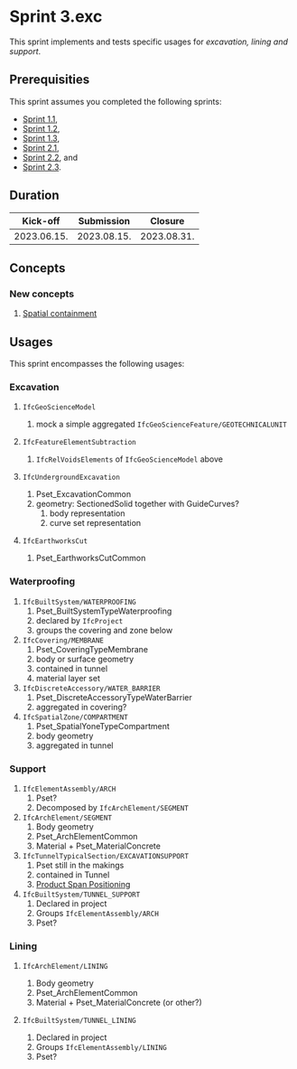 # Sprint 3.exc

This sprint implements and tests specific usages for *excavation, lining and support*.


## Prerequisities

This sprint assumes you completed the following sprints:

- [Sprint 1.1](./sprint1_1.md),
- [Sprint 1.2](./sprint1_2.md),
- [Sprint 1.3](./sprint1_3.md),
- [Sprint 2.1](./sprint2_1.md),
- [Sprint 2.2](./sprint2_2.md), and
- [Sprint 2.3](./sprint2_3.md).


## Duration

| Kick-off    | Submission  | Closure     |
|-------------|-------------|-------------|
| 2023.06.15. | 2023.08.15. | 2023.08.31. |


## Concepts

### New concepts

1. [Spatial containment](https://bsi-infraroom.github.io/IFC-Documentation-Tunnel/4_4_0_0/general/HTML/link/spatial-containment.htm)


## Usages

This sprint encompasses the following usages:

### Excavation

1. `IfcGeoScienceModel` 
	1. mock a simple aggregated `IfcGeoScienceFeature/GEOTECHNICALUNIT`
1. `IfcFeatureElementSubtraction`
	1. `IfcRelVoidsElements` of `IfcGeoScienceModel` above

1. `IfcUndergroundExcavation`
	1. Pset_ExcavationCommon
	1. geometry: SectionedSolid together with GuideCurves?
		1. body representation
		1. curve set representation
1. `IfcEarthworksCut`
	1. Pset_EarthworksCutCommon

### Waterproofing

1. `IfcBuiltSystem/WATERPROOFING`
	1. Pset_BuiltSystemTypeWaterproofing
	1. declared by `IfcProject`
	1. groups the covering and zone below
1. `IfcCovering/MEMBRANE`
	1. Pset_CoveringTypeMembrane
	1. body or surface geometry
	1. contained in tunnel
	1. material layer set
1. `IfcDiscreteAccessory/WATER_BARRIER`
	1. Pset_DiscreteAccessoryTypeWaterBarrier
	1. aggregated in covering?
1. `IfcSpatialZone/COMPARTMENT`
	1. Pset_SpatialYoneTypeCompartment
	1. body geometry
	1. aggregated in tunnel

### Support

1. `IfcElementAssembly/ARCH`
   1. Pset?
   2. Decomposed by `IfcArchElement/SEGMENT`
2. `IfcArchElement/SEGMENT`
   1. Body geometry
   2. Pset_ArchElementCommon
   3. Material + Pset_MaterialConcrete
3. `IfcTunnelTypicalSection/EXCAVATIONSUPPORT`
   1. Pset still in the makings
   2. contained in Tunnel
   3. [Product Span Positioning](https://bsi-infraroom.github.io/IFC-Documentation-Tunnel/4_4_0_0/general/HTML/link/product-span-positioning.htm)
4. `IfcBuiltSystem/TUNNEL_SUPPORT`
   1. Declared in project
   2. Groups `IfcElementAssembly/ARCH`
   3. Pset?

### Lining

1. `IfcArchElement/LINING`
   1. Body geometry
   2. Pset_ArchElementCommon
   3. Material + Pset_MaterialConcrete (or other?)

2. `IfcBuiltSystem/TUNNEL_LINING`
   1. Declared in project
   2. Groups `IfcElementAssembly/LINING`
   3. Pset?

